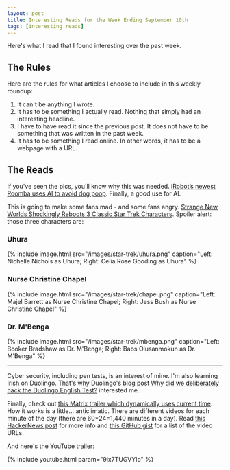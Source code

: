 ```yaml
---
layout: post
title: Interesting Reads for the Week Ending September 10th
tags: [interesting reads]
---
```


Here's what I read that I found interesting over the past week.

## The Rules

Here are the rules for what articles I choose to include in this weekly roundup:

1. It can't be anything I wrote.
2. It has to be something I actually read. Nothing that simply had an interesting headline.
3. I have to have read it since the previous post. It does not have to be something that was written in the past week.
4. It has to be something I read online. In other words, it has to be a webpage with a URL.

## The Reads

If you've seen the pics, you'll know why this was needed. [iRobot’s newest Roomba uses AI to avoid dog poop](https://www.theverge.com/2021/9/9/22660467/irobot-roomba-ai-dog-poop-avoidance-j7-specs-price). Finally, a good use for AI.

This is going to make some fans mad - and some fans angry. [Strange New Worlds Shockingly Reboots 3 Classic Star Trek Characters](
https://www.inverse.com/entertainment/strange-new-worlds-shockingly-reboots-3-classic-star-trek-characters/). Spoiler alert: those three characters are:

### Uhura

{% include image.html src="/images/star-trek/uhura.png" caption="Left: Nichelle Nichols as Uhura; Right: Celia Rose Gooding as Uhura" %}

### Nurse Christine Chapel

{% include image.html src="/images/star-trek/chapel.png" caption="Left: Majel Barrett as Nurse Christine Chapel; Right: Jess Bush as Nurse Christine Chapel" %}

### Dr. M'Benga

{% include image.html src="/images/star-trek/mbenga.png" caption="Left: Booker Bradshaw as Dr. M'Benga; Right: Babs Olusanmokun as Dr. M'Benga" %}

---

Cyber security, including pen tests, is an interest of mine. I'm also learning Irish on Duolingo. That's why Duolingo's blog post [Why did we deliberately hack the Duolingo English Test?](https://blog.duolingo.com/duolingo-english-test-security/) interested me.

Finally, check out [this Matrix trailer which dynamically uses current time](https://thechoiceisyours.whatisthematrix.com/). How it works is a little... anticlimatic. There are different videos for each minute of the day (there are 60*24=1,440 minutes in a day). Read [this HackerNews post](https://news.ycombinator.com/item?id=28446761) for more info and [this GitHub gist](https://gist.github.com/gregsadetsky/cb4754d123f0ea1eae26820d5aefdde1) for a list of the video URLs.

And here's the YouTube trailer:

{% include youtube.html param="9ix7TUGVYIo" %}